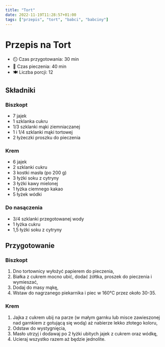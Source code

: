 ```yaml
---
title: "Tort"
date: 2022-11-19T11:28:57+01:00
tags: ["przepis", "tort", "babci", "babciny"]
---
```


# Przepis na Tort

- ⏲️  Czas przygotowania: 30 min
- 🍳 Czas pieczenia: 40 min
- 🍽️ Liczba porcji: 12

## Składniki

### Biszkopt

- 7 jajek
- 1 szklanka cukru
- 1/3 szklanki mąki ziemniaczanej
- 1 i 1/4 szklanki mąki tortowej
- 2 łyżeczki proszku do pieczenia

### Krem

- 6 jajek
- 2 szklanki cukru
- 3 kostki masła (po 200 g)
- 3 łyżki soku z cytryny
- 3 łyżki kawy mielonej
- 1 łyżka ciemnego kakao
- 5 łyżek wódki

### Do nasączenia

- 3/4 szklanki przegotowanej wody
- 1 łyżka cukru
- 1,5 łyżki soku z cytryny

## Przygotowanie

### Biszkopt

1. Dno tortownicy wyłożyć papierem do pieczenia,
1. Białka z cukrem mocno ubić, dodać żółtka, proszek do pieczenia i wymieszać,
1. Dodaj do masy mąkę,
1. Wstaw do nagrzanego piekarnika i piec w 160°C przez około 30-35.

### Krem

1. Jajka z cukrem ubij na parze (w małym garnku lub misce zawieszonej nad garnkiem z gotującą się wodą) aż nabierze lekko złotego koloru,
1. Odstaw do wystygnięcia,
1. Masło utrzyj i dodawaj po 2 łyżki ubitych jajek z cukrem oraz wódkę,
1. Ucieraj wszystko razem aż będzie jednolite.

